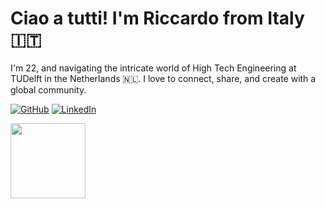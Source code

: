 # Ciao a tutti! I'm Riccardo from Italy 🇮🇹

I'm 22, and navigating the intricate world of High Tech Engineering at TUDelft in the Netherlands 🇳🇱. 
I love to connect, share, and create with a global community.

[![GitHub](https://img.shields.io/badge/GitHub-100000?style=for-the-badge&logo=github&logoColor=white)](https://github.com/ricdigi)
[![LinkedIn](https://img.shields.io/badge/LinkedIn-0077B5?style=for-the-badge&logo=linkedin&logoColor=white)](https://www.linkedin.com/in/riccardodigirolamo01/)


  <a href="https://github.com/ricdigi">
    <img height="120" src="https://github-readme-stats.vercel.app/api?username=ricdigi&show_icons=true&count_private=false&include_all_commits=true&exclude_forks=true&theme=default" />
  </a>



